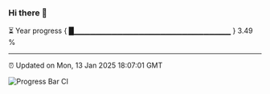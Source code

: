 ### Hi there 👋

⏳ Year progress { █▁▁▁▁▁▁▁▁▁▁▁▁▁▁▁▁▁▁▁▁▁▁▁▁▁▁▁▁▁ } 3.49 %

---

⏰ Updated on Mon, 13 Jan 2025 18:07:01 GMT

![Progress Bar CI](https://github.com/liununu/liununu/workflows/Progress%20Bar%20CI/badge.svg)
